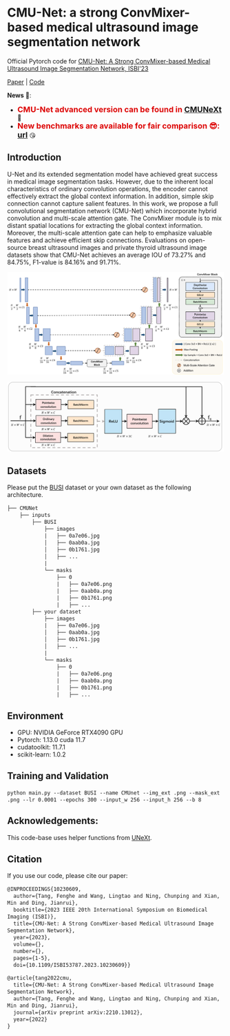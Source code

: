 # CMU-Net: a strong ConvMixer-based medical ultrasound image segmentation network

Official Pytorch code for [CMU-Net: A Strong ConvMixer-based Medical Ultrasound Image Segmentation Network, ISBI'23](https://ieeexplore.ieee.org/document/10230609)

[Paper](https://arxiv.org/abs/2210.13012) | [Code](https://github.com/FengheTan9/CMU-Net)

**News** 🥰:
- <font color="#dd0000" size="4">**CMU-Net advanced version can be found in [CMUNeXt](https://github.com/FengheTan9/CMUNeXt)**</font> 🥰
- <font color="#dd0000" size="4">**New benchmarks are available for fair comparison 😎: [url](https://github.com/FengheTan9/Medical-Image-Segmentation-Benchmarks)**</font> 😘




## Introduction
U-Net and its extended segmentation model have achieved great success in medical image segmentation tasks. However, due to the inherent local characteristics of ordinary convolution operations, the encoder cannot effectively extract the global context information. In addition, simple skip connection cannot capture salient features. In this work, we propose a full convolutional segmentation network (CMU-Net) which incorporate hybrid convolution and multi-scale attention gate. The ConvMixer module is to mix distant spatial locations for extracting the global context information. Moreover, the multi-scale attention gate can help to emphasize valuable features and achieve efficient skip connections. Evaluations on open-source breast ultrasound images and private thyroid ultrasound image datasets show that CMU-Net achieves an average IOU of 73.27% and 84.75%, F1-value is 84.16% and 91.71%.

![CMUnet](imgs/CMUnet.png)

![msag](imgs/msag.png)

## Datasets

Please put the [BUSI](https://www.kaggle.com/aryashah2k/breast-ultrasound-images-dataset) dataset or your own dataset as the following architecture. 
```
├── CMUNet
    ├── inputs
        ├── BUSI
            ├── images
            |   ├── 0a7e06.jpg
            │   ├── 0aab0a.jpg
            │   ├── 0b1761.jpg
            │   ├── ...
            |
            └── masks
                ├── 0
                |   ├── 0a7e06.png
                |   ├── 0aab0a.png
                |   ├── 0b1761.png
                |   ├── ...
        ├── your dataset
            ├── images
            |   ├── 0a7e06.jpg
            │   ├── 0aab0a.jpg
            │   ├── 0b1761.jpg
            │   ├── ...
            |
            └── masks
                ├── 0
                |   ├── 0a7e06.png
                |   ├── 0aab0a.png
                |   ├── 0b1761.png
                |   ├── ...
```
## Environment

- GPU: NVIDIA GeForce RTX4090 GPU
- Pytorch: 1.13.0 cuda 11.7
- cudatoolkit: 11.7.1
- scikit-learn: 1.0.2

## Training and Validation

```
python main.py --dataset BUSI --name CMUnet --img_ext .png --mask_ext .png --lr 0.0001 --epochs 300 --input_w 256 --input_h 256 --b 8
```

## Acknowledgements:

This code-base uses helper functions from [UNeXt](https://github.com/jeya-maria-jose/UNeXt-pytorch).

## Citation

If you use our code, please cite our paper:

```
@INPROCEEDINGS{10230609,
  author={Tang, Fenghe and Wang, Lingtao and Ning, Chunping and Xian, Min and Ding, Jianrui},
  booktitle={2023 IEEE 20th International Symposium on Biomedical Imaging (ISBI)}, 
  title={CMU-Net: A Strong ConvMixer-based Medical Ultrasound Image Segmentation Network}, 
  year={2023},
  volume={},
  number={},
  pages={1-5},
  doi={10.1109/ISBI53787.2023.10230609}}
```

```
@article{tang2022cmu,
  title={CMU-Net: A Strong ConvMixer-based Medical Ultrasound Image Segmentation Network},
  author={Tang, Fenghe and Wang, Lingtao and Ning, Chunping and Xian, Min and Ding, Jianrui},
  journal={arXiv preprint arXiv:2210.13012},
  year={2022}
}
```

